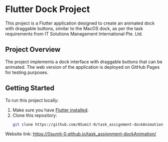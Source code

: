 # Flutter Dock Project

This project is a Flutter application designed to create an animated dock with draggable buttons, similar to the MacOS dock, as per the task requirements from IT Solutions Management International Pte. Ltd.

## Project Overview

The project implements a dock interface with draggable buttons that can be animated. The web version of the application is deployed on GitHub Pages for testing purposes.

## Getting Started

To run this project locally:

1. Make sure you have [Flutter installed](https://docs.flutter.dev/get-started/install).
2. Clone this repository:
   ```bash
   git clone https://github.com/0Sumit-0/task_assignment-dockAnimation.git

Website link:
  https://0sumit-0.github.io/task_assignment-dockAnimation/

